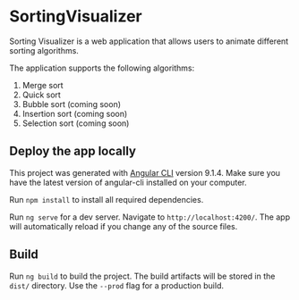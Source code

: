 # SortingVisualizer

Sorting Visualizer is a web application that allows users to animate different sorting
algorithms.

The application supports the following algorithms:
1. Merge sort
2. Quick sort
3. Bubble sort (coming soon)
4. Insertion sort (coming soon)
5. Selection sort (coming soon)

## Deploy the app locally

This project was generated with [Angular CLI](https://github.com/angular/angular-cli) version 9.1.4. Make sure you have the latest version of angular-cli installed on your
computer.

Run `npm install` to install all required dependencies.

Run `ng serve` for a dev server. Navigate to `http://localhost:4200/`. The app will automatically reload if you change any of the source files.

## Build

Run `ng build` to build the project. The build artifacts will be stored in the `dist/` directory. Use the `--prod` flag for a production build.

